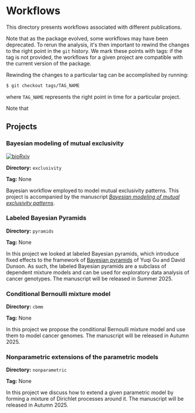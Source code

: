 # Workflows

This directory presents workflows associated with different publications.

Note that as the package evolved, some workflows may have been deprecated.
To rerun the analysis, it's then important to rewind the changes to the right point in the `git` history.
We mark these points with tags: if the tag is not provided, the workflows for a given project are compatible with the current version of the package.

Rewinding the changes to a particular tag can be accomplished by running:

```bash
$ git checkout tags/TAG_NAME
```

where `TAG_NAME` represents the right point in time for a particular project.

Note that 


## Projects

### Bayesian modeling of mutual exclusivity
[![bioRxiv](https://img.shields.io/badge/bioRxiv-2024.10.29.620937-b31b1b.svg)](https://doi.org/10.1101/2024.10.29.620937)

**Directory:** `exclusivity`

**Tag:** None

Bayesian workflow employed to model mutual exclusivity patterns. This project is accompanied by the manuscript [*Bayesian modeling of mutual exclusivity patterns*](https://doi.org/10.1101/2024.10.29.620937).


### Labeled Bayesian Pyramids

**Directory:** `pyramids`

**Tag:** None

In this project we looked at labeled Bayesian pyramids, which introduce fixed effects to the framework of [Bayesian pyramids](https://academic.oup.com/jrsssb/article/85/2/399/7074362) of Yuqi Gu and David Dunson.
As such, the labeled Bayesian pyramids are a subclass of dependent mixture models and can be used for exploratory data analysis of cancer genotypes. 
The manuscript will be released in Summer 2025.

### Conditional Bernoulli mixture model

**Directory:** `cbmm`

**Tag:** None

In this project we propose the conditional Bernoulli mixture model and use them to model cancer genomes.
The manuscript will be released in Autumn 2025.

### Nonparametric extensions of the parametric models 

**Directory:** `nonparametric`

**Tag:** None

In this project we discuss how to extend a given parametric model by forming a mixture of Dirichlet processes around it.
The manuscript will be released in Autumn 2025.
